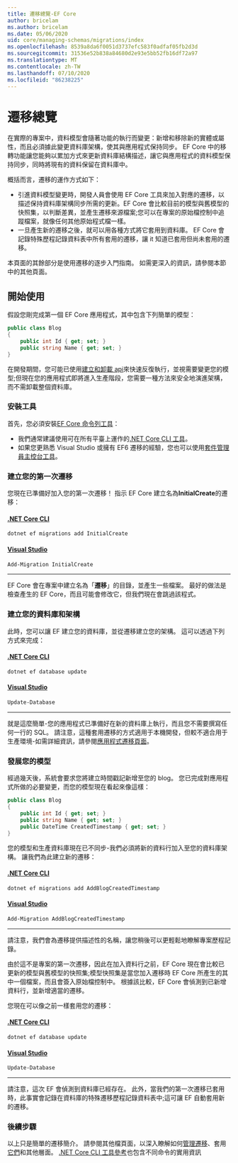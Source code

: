 ```yaml
---
title: 遷移總覽-EF Core
author: bricelam
ms.author: bricelam
ms.date: 05/06/2020
uid: core/managing-schemas/migrations/index
ms.openlocfilehash: 8539a8da6f0051d3737efc583f0adfaf05fb2d3d
ms.sourcegitcommit: 31536e52b838a84680d2e93e5bb52fb16df72a97
ms.translationtype: MT
ms.contentlocale: zh-TW
ms.lasthandoff: 07/10/2020
ms.locfileid: "86238225"
---
```

# <a name="migrations-overview"></a>遷移總覽

在實際的專案中，資料模型會隨著功能的執行而變更：新增和移除新的實體或屬性，而且必須據此變更資料庫架構，使其與應用程式保持同步。 EF Core 中的移轉功能讓您能夠以累加方式來更新資料庫結構描述，讓它與應用程式的資料模型保持同步，同時將現有的資料保留在資料庫中。

概括而言，遷移的運作方式如下：

* 引進資料模型變更時，開發人員會使用 EF Core 工具來加入對應的遷移，以描述保持資料庫架構同步所需的更新。EF Core 會比較目前的模型與舊模型的快照集，以判斷差異，並產生遷移來源檔案;您可以在專案的原始檔控制中追蹤檔案，就像任何其他原始程式檔一樣。
* 一旦產生新的遷移之後，就可以用各種方式將它套用到資料庫。 EF Core 會記錄特殊歷程記錄資料表中所有套用的遷移，讓 it 知道已套用但尚未套用的遷移。

本頁面的其餘部分是使用遷移的逐步入門指南。 如需更深入的資訊，請參閱本節中的其他頁面。

## <a name="getting-started"></a>開始使用

假設您剛完成第一個 EF Core 應用程式，其中包含下列簡單的模型：

```c#
public class Blog
{
    public int Id { get; set; }
    public string Name { get; set; }
}
```

在開發期間，您可能已使用[建立和卸載 api](xref:core/managing-schemas/ensure-created)來快速反復執行，並視需要變更您的模型;但現在您的應用程式即將進入生產階段，您需要一種方法來安全地演進架構，而不需卸載整個資料庫。

### <a name="install-the-tools"></a>安裝工具

首先，您必須安裝[EF Core 命令列工具](xref:core/miscellaneous/cli/index)：

* 我們通常建議使用可在所有平臺上運作的[.NET Core CLI 工具](xref:core/miscellaneous/cli/dotnet)。
* 如果您更熟悉 Visual Studio 或擁有 EF6 遷移的經驗，您也可以使用[套件管理員主控台工具](xref:core/miscellaneous/cli/powershell)。

### <a name="create-your-first-migration"></a>建立您的第一次遷移

您現在已準備好加入您的第一次遷移！ 指示 EF Core 建立名為**InitialCreate**的遷移：

#### <a name="net-core-cli"></a>[.NET Core CLI](#tab/dotnet-core-cli)

```dotnetcli
dotnet ef migrations add InitialCreate
```

#### <a name="visual-studio"></a>[Visual Studio](#tab/vs)

``` powershell
Add-Migration InitialCreate
```

***

EF Core 會在專案中建立名為「**遷移**」的目錄，並產生一些檔案。 最好的做法是檢查產生的 EF Core，而且可能會修改它，但我們現在會跳過該程式。

### <a name="create-your-database-and-schema"></a>建立您的資料庫和架構

此時，您可以讓 EF 建立您的資料庫，並從遷移建立您的架構。 這可以透過下列方式來完成：

#### <a name="net-core-cli"></a>[.NET Core CLI](#tab/dotnet-core-cli)

```dotnetcli
dotnet ef database update
```
#### <a name="visual-studio"></a>[Visual Studio](#tab/vs)

``` powershell
Update-Database
```

***

就是這麼簡單-您的應用程式已準備好在新的資料庫上執行，而且您不需要撰寫任何一行的 SQL。 請注意，這種套用遷移的方式適用于本機開發，但較不適合用于生產環境-如需詳細資訊，請參閱[應用程式遷移頁面](xref:core/managing-schemas/migrations/applying)。

### <a name="evolving-your-model"></a>發展您的模型

經過幾天後，系統會要求您將建立時間戳記新增至您的 blog。 您已完成對應用程式所做的必要變更，而您的模型現在看起來像這樣：

```c#
public class Blog
{
    public int Id { get; set; }
    public string Name { get; set; }
    public DateTime CreatedTimestamp { get; set; }
}
```

您的模型和生產資料庫現在已不同步-我們必須將新的資料行加入至您的資料庫架構。 讓我們為此建立新的遷移：

#### <a name="net-core-cli"></a>[.NET Core CLI](#tab/dotnet-core-cli)

```dotnetcli
dotnet ef migrations add AddBlogCreatedTimestamp
```

#### <a name="visual-studio"></a>[Visual Studio](#tab/vs)

``` powershell
Add-Migration AddBlogCreatedTimestamp
```

***

請注意，我們會為遷移提供描述性的名稱，讓您稍後可以更輕鬆地瞭解專案歷程記錄。

由於這不是專案的第一次遷移，因此在加入資料行之前，EF Core 現在會比較已更新的模型與舊模型的快照集;模型快照集是當您加入遷移時 EF Core 所產生的其中一個檔案，而且會簽入原始檔控制中。 根據該比較，EF Core 會偵測到已新增資料行，並新增適當的遷移。

您現在可以像之前一樣套用您的遷移：

#### <a name="net-core-cli"></a>[.NET Core CLI](#tab/dotnet-core-cli)

```dotnetcli
dotnet ef database update
```
#### <a name="visual-studio"></a>[Visual Studio](#tab/vs)

``` powershell
Update-Database
```

***

請注意，這次 EF 會偵測到資料庫已經存在。 此外，當我們的第一次遷移已套用時，此事實會記錄在資料庫的特殊遷移歷程記錄資料表中;這可讓 EF 自動套用新的遷移。

### <a name="next-steps"></a>後續步驟

以上只是簡單的遷移簡介。 請參閱其他檔頁面，以深入瞭解如何[管理遷移](xref:core/managing-schemas/migrations/managing)、套用[它們](xref:core/managing-schemas/migrations/applying)和其他層面。 [.NET Core CLI 工具參考](xref:core/miscellaneous/cli/index)也包含不同命令的實用資訊
